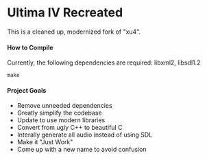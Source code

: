 # Ultima IV Recreated

This is a cleaned up, modernized fork of "xu4".

#### How to Compile
Currently, the following dependencies are required:
libxml2, libsdl1.2
```
make
```

#### Project Goals
* Remove unneeded dependencies
* Greatly simplify the codebase
* Update to use modern libraries
* Convert from ugly C++ to beautiful C
* Interally generate all audio instead of using SDL
* Make it "Just Work"
* Come up with a new name to avoid confusion
